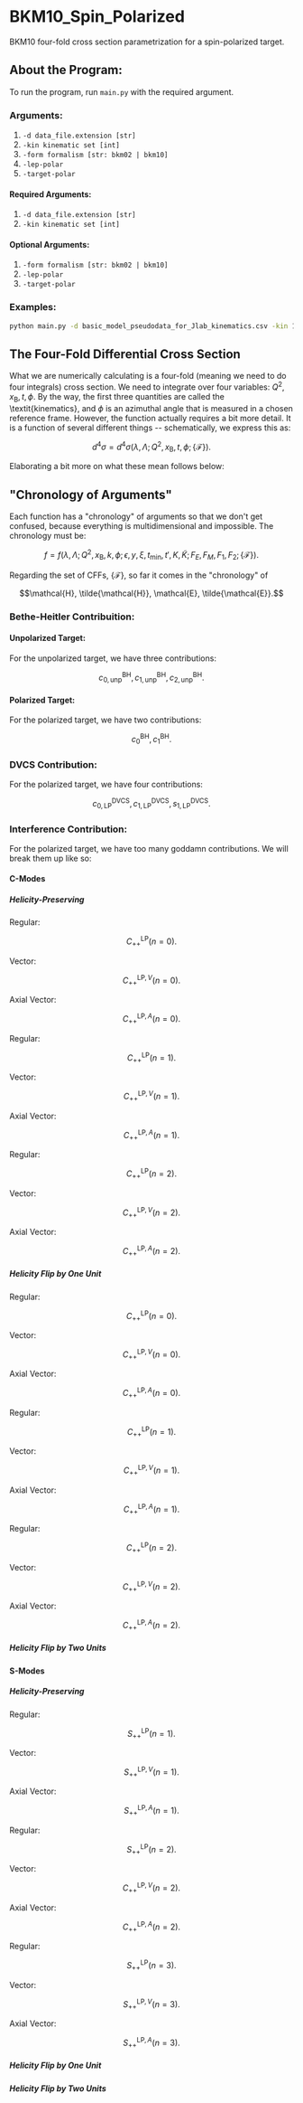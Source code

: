 # BKM10_Spin_Polarized
BKM10 four-fold cross section parametrization for a spin-polarized target.

## About the Program:

To run the program, run `main.py` with the required argument.

### Arguments:

1. `-d data_file.extension [str]`
2. `-kin kinematic set [int]`
3. `-form formalism [str: bkm02 | bkm10]`
4. `-lep-polar`
5. `-target-polar`

#### Required Arguments:

1. `-d data_file.extension [str]`
2. `-kin kinematic set [int]`

#### Optional Arguments:

1. `-form formalism [str: bkm02 | bkm10]`
2. `-lep-polar`
3. `-target-polar`

### Examples: 

```bash
python main.py -d basic_model_pseudodata_for_Jlab_kinematics.csv -kin 1 -form 10 -lep-helicity polarized -target-polar polarized
```
## The Four-Fold Differential Cross Section

What we are numerically calculating is a four-fold (meaning we need to do four integrals) cross section. We need to integrate over four variables: $Q^{2}, x_{\text{B}}, t, \phi$. By the way, the first three quantities are called the \textit{kinematics}, and $\phi$ is an azimuthal angle that is measured in a chosen reference frame. However, the function actually requires a bit more detail. It is a function of several different things -- schematically, we express this as:

$$d^{4}\sigma = d^{4}\sigma ( \lambda, \Lambda ; Q^{2}, x_{\text{B}}, t, \phi ; \{ \mathcal{F} \} ).$$

Elaborating a bit more on what these mean follows below:

## "Chronology of Arguments"

Each function has a "chronology" of arguments so that we don't get confused, because everything is multidimensional and impossible. The chronology must be:

$$f = f(\lambda, \Lambda; Q^{2}, x_{\text{B}}, k, \phi; \epsilon, y, \xi, t_{\text{min}}, t', K, \tilde{K}; F_{E}, F_{M}, F_{1}, F_{2}; \{ \mathcal{F} \}).$$

Regarding the set of CFFs, $\{ \mathcal{F} \}$, so far it comes in the "chronology" of

$$\mathcal{H}, \tilde{\mathcal{H}}, \mathcal{E}, \tilde{\mathcal{E}}.$$

### Bethe-Heitler Contribuition:

#### Unpolarized Target:

For the unpolarized target, we have three contributions:

$$c_{0, \text{unp}}^{\text{BH}}, c_{1, \text{unp}}^{\text{BH}}, c_{2, \text{unp}}^{\text{BH}}.$$

#### Polarized Target:

For the polarized target, we have two contributions:

$$c_{0}^{\text{BH}}, c_{1}^{\text{BH}}.$$

### DVCS Contribution:

For the polarized target, we have four contributions:

$$c_{0,\text{LP}}^{\text{DVCS}}, c_{1,\text{LP}}^{\text{DVCS}}, s_{1,\text{LP}}^{\text{DVCS}}.$$

### Interference Contribution:

For the polarized target, we have too many goddamn contributions. We will break them up like so:

#### C-Modes

##### Helicity-Preserving

Regular:

$$C_{++}^{\text{LP}}(n = 0).$$

Vector: 

$$C_{++}^{\text{LP}, V}(n = 0).$$ 

Axial Vector:

$$C_{++}^{\text{LP}, A}(n = 0).$$

Regular:

$$C_{++}^{\text{LP}}(n = 1).$$

Vector: 

$$C_{++}^{\text{LP}, V}(n = 1).$$ 

Axial Vector:

$$C_{++}^{\text{LP}, A}(n = 1).$$

Regular:

$$C_{++}^{\text{LP}}(n = 2).$$ 

Vector: 

$$C_{++}^{\text{LP}, V}(n = 2).$$ 

Axial Vector:

$$C_{++}^{\text{LP}, A}(n = 2).$$

##### Helicity Flip by One Unit

Regular:

$$C_{++}^{\text{LP}}(n = 0).$$

Vector: 

$$C_{++}^{\text{LP}, V}(n = 0).$$ 

Axial Vector:

$$C_{++}^{\text{LP}, A}(n = 0).$$

Regular:

$$C_{++}^{\text{LP}}(n = 1).$$

Vector: 

$$C_{++}^{\text{LP}, V}(n = 1).$$ 

Axial Vector:

$$C_{++}^{\text{LP}, A}(n = 1).$$

Regular:

$$C_{++}^{\text{LP}}(n = 2).$$

Vector: 

$$C_{++}^{\text{LP}, V}(n = 2).$$ 

Axial Vector:

$$C_{++}^{\text{LP}, A}(n = 2).$$

##### Helicity Flip by Two Units

#### S-Modes

##### Helicity-Preserving

Regular:

$$S_{++}^{\text{LP}}(n = 1).$$

Vector: 

$$S_{++}^{\text{LP}, V}(n = 1).$$ 

Axial Vector:

$$S_{++}^{\text{LP}, A}(n = 1).$$

Regular:

$$S_{++}^{\text{LP}}(n = 2).$$

Vector: 

$$C_{++}^{\text{LP}, V}(n = 2).$$ 

Axial Vector:

$$C_{++}^{\text{LP}, A}(n = 2).$$

Regular:

$$S_{++}^{\text{LP}}(n = 3).$$

Vector: 

$$S_{++}^{\text{LP}, V}(n = 3).$$

Axial Vector:

$$S_{++}^{\text{LP}, A}(n = 3).$$

##### Helicity Flip by One Unit

##### Helicity Flip by Two Units
